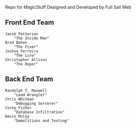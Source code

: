 Repo for MagicStuff
Designed and Developed by
	Full Sail Web

Front End Team
--------------
	Jacob Patterson
		"The Inside Man"
	Brad Bohen
		"The Fixer"
	Joshua Ferreira
		"The Lure"
	Christopher Allison
		"The Roper"

Back End Team
-------------
	Randolph T. Maxwell
		"Lead Wrangler"
	Chris Whitman
		"Debugging Sorcerer"
	Corey Fisher
		"Database Infiltration"
	Kevin McCoy
		"Demolitions and Testing"

